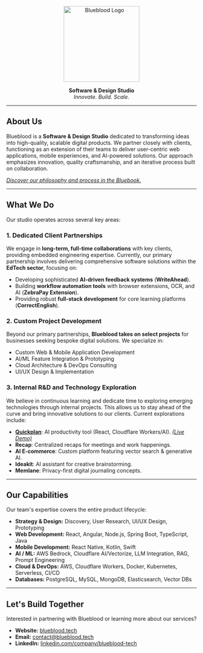 <p align="center">
  <a href="https://blueblood.tech/" target="_blank" rel="noopener noreferrer">
    <picture>
      <source media="(prefers-color-scheme: dark)" srcset="https://blueblood.tech/assets/images/logo-white.png">
      <source media="(prefers-color-scheme: light)" srcset="https://blueblood.tech/assets/images/logo.png">
      <img alt="Blueblood Logo" src="https://blueblood.tech/assets/images/logo.png" width="200">
    </picture>
  </a>
</p>
<p align="center">
  <strong>Software & Design Studio</strong><br/>
  <em>Innovate. Build. Scale.</em>
</p>

---

## About Us

Blueblood is a **Software & Design Studio** dedicated to transforming ideas into high-quality, scalable digital products. We partner closely with clients, functioning as an extension of their teams to deliver user-centric web applications, mobile experiences, and AI-powered solutions. Our approach emphasizes innovation, quality craftsmanship, and an iterative process built on collaboration.

*[Discover our philosophy and process in the Bluebook.](https://blueblood-tech.notion.site/bluebook)*

---

## What We Do

Our studio operates across several key areas:

### 1. Dedicated Client Partnerships
We engage in **long-term, full-time collaborations** with key clients, providing embedded engineering expertise. Currently, our primary partnership involves delivering comprehensive software solutions within the **EdTech sector**, focusing on:
*   Developing sophisticated **AI-driven feedback systems** (**WriteAhead**).
*   Building **workflow automation tools** with browser extensions, OCR, and AI (**ZebraPay Extension**).
*   Providing robust **full-stack development** for core learning platforms (**CorrectEnglish**).

### 2. Custom Project Development
Beyond our primary partnerships, **Blueblood takes on select projects** for businesses seeking bespoke digital solutions. We specialize in:
*   Custom Web & Mobile Application Development
*   AI/ML Feature Integration & Prototyping
*   Cloud Architecture & DevOps Consulting
*   UI/UX Design & Implementation

### 3. Internal R&D and Technology Exploration
We believe in continuous learning and dedicate time to exploring emerging technologies through internal projects. This allows us to stay ahead of the curve and bring innovative solutions to our clients. Current explorations include:
*   **[Quickplan](https://quickplan.blueblood.tech/)**: AI productivity tool (React, Cloudflare Workers/AI). [*(Live Demo)*](https://quickplan.blueblood.tech/)
*   **Recap**: Centralized recaps for meetings and work happenings.
*   **AI E-commerce**: Custom platform featuring vector search & generative AI.
*   **Ideakit**: AI assistant for creative brainstorming.
*   **Memlane**: Privacy-first digital journaling concepts.

---

## Our Capabilities

Our team's expertise covers the entire product lifecycle:

*   **Strategy & Design:** Discovery, User Research, UI/UX Design, Prototyping
*   **Web Development:** React, Angular, Node.js, Spring Boot, TypeScript, Java
*   **Mobile Development:** React Native, Kotlin, Swift
*   **AI / ML:** AWS Bedrock, Cloudflare AI/Vectorize, LLM Integration, RAG, Prompt Engineering
*   **Cloud & DevOps:** AWS, Cloudflare Workers, Docker, Kubernetes, Serverless, CI/CD
*   **Databases:** PostgreSQL, MySQL, MongoDB, Elasticsearch, Vector DBs

---

## Let's Build Together

Interested in partnering with Blueblood or learning more about our services?

*   **Website:** [blueblood.tech](https://blueblood.tech/)
*   **Email:** [contact@blueblood.tech](mailto:contact@blueblood.tech)
*   **LinkedIn:** [linkedin.com/company/blueblood-tech](https://www.linkedin.com/company/blueblood-tech)
